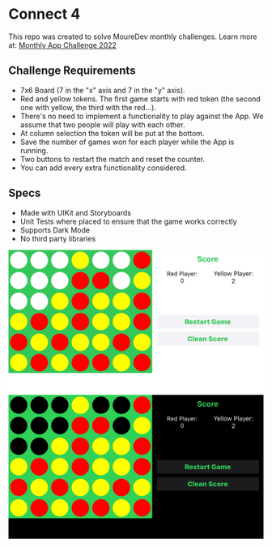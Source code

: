 # Connect 4

This repo was created to solve MoureDev monthly challenges. Learn more at: [Monthly App Challenge 2022](https://github.com/mouredev/Monthly-App-Challenge-2022)

## Challenge Requirements

- 7x6 Board (7 in the "x" axis and 7 in the "y" axis).
- Red and yellow tokens. The first game starts with red token (the second one with yellow, the third with the red...).
- There's no need to implement a functionality to play against the App. We assume that two people will play with each other.
- At column selection the token will be put at the bottom.
- Save the number of games won for each player while the App is running.
- Two buttons to restart the match and reset the counter.
- You can add every extra functionality considered.

## Specs

- Made with UIKit and Storyboards
- Unit Tests where placed to ensure that the game works correctly
- Supports Dark Mode
- No third party libraries

![Connect4](https://raw.githubusercontent.com/cleonps/Conecta4/main/Connect4.png)
![Connect4 Dark Mode](https://raw.githubusercontent.com/cleonps/Conecta4/main/Connect4-DM.png)

